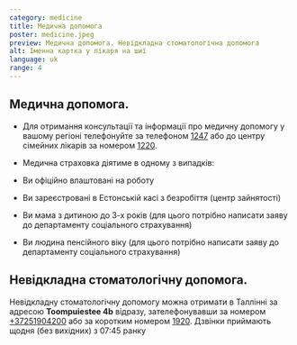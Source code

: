 ```yaml
---
category: medicine
title: Медична допомога
poster: medicine.jpeg
preview: Медична допомога. Невідкладна стоматологічна допомога
alt: Іменна картка у лікаря на шиї
language: uk
range: 4
---
```


## Медична допомога.

- Для отримання консультації та інформації про медичну допомогу у вашому регіоні
  телефонуйте за телефоном [1247](tel::1247) або до центру сімейних лікарів за
  номером [1220](tel::1220).

- Медична страховка діятиме в одному з випадків:

- Ви офіційно влаштовані на роботу

- Ви зареєстровані в Естонській касі з безробіття (центр зайнятості)

- Ви мама з дитиною до 3-х років (для цього потрібно написати заяву до
  департаменту соціального страхування)

- Ви людина пенсійного віку (для цього потрібно написати заяву до департаменту
  соціального страхування)

## Невідкладна стоматологічну допомога.

Невідкладну стоматологічну допомогу можна отримати в Таллінні за адресою **Toompuiestee
4b** відразу, зателефонувавши за номером [+37251904200](tel::+37251904200) або
за коротким номером [1920](tel::1920). Дзвінки приймають щодня (без вихідних) з
07:45 ранку
